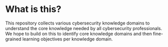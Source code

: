 # What is this?

This repository collects various cybersecurity knowledge domains to understand the core knowledge needed by all cybersecurity professionals. We hope to build on this to identify core knowledge domains and then fine-grained learning objectives per knowledge domain.
